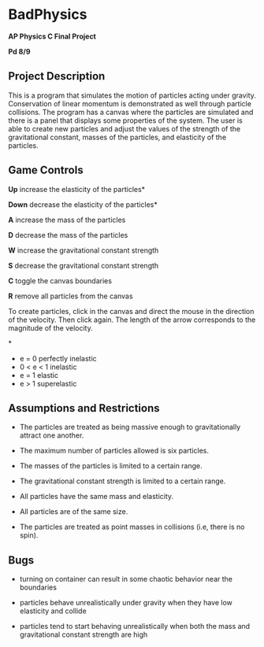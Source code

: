 # BadPhysics

**AP Physics C Final Project**

**Pd 8/9**

## Project Description

This is a program that simulates the motion of particles acting under gravity. Conservation of linear momentum is demonstrated as well through particle collisions. The program has a canvas where the particles are simulated and there is a panel that displays some properties of the system. The user is able to create new particles and adjust the values of the strength of the gravitational constant, masses of the particles, and elasticity of the particles.

## Game Controls

**Up** increase the elasticity of the particles*

**Down** decrease the elasticity of the particles*

**A** increase the mass of the particles

**D** decrease the mass of the particles

**W** increase the gravitational constant strength

**S** decrease the gravitational constant strength

**C** toggle the canvas boundaries

**R** remove all particles from the canvas

To create particles, click in the canvas and direct the mouse in the direction of the velocity. Then click again. The length of the arrow corresponds to the magnitude of the velocity.

\*
 - e = 0 perfectly inelastic
 - 0 < e < 1 inelastic
 - e = 1 elastic
 - e > 1 superelastic

## Assumptions and Restrictions

- The particles are treated as being massive enough to gravitationally attract one another.

- The maximum number of particles allowed is six particles.

- The masses of the particles is limited to a certain range.

- The gravitational constant strength is limited to a certain range.

- All particles have the same mass and elasticity.

- All particles are of the same size.

- The particles are treated as point masses in collisions (i.e, there is no spin).

## Bugs

- turning on container can result in some chaotic behavior near the boundaries

- particles behave unrealistically under gravity when they have low elasticity and collide

- particles tend to start behaving unrealistically when both the mass and gravitational constant strength are high

